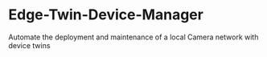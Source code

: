 # Edge-Twin-Device-Manager
Automate the deployment and maintenance of a local Camera network with device twins

